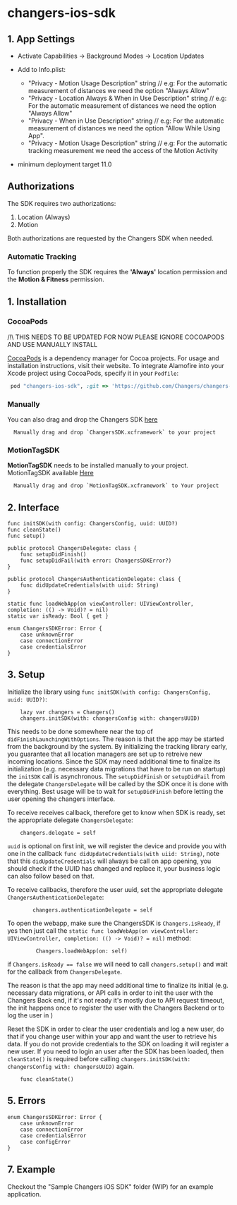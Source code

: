 # changers-ios-sdk

## 1. App Settings
+ Activate Capabilities -> Background Modes -> Location Updates
+ Add to Info.plist: 
	+ "Privacy - Motion Usage Description" string // e.g: For the automatic measurement of distances we need the option "Always Allow"
	+ "Privacy - Location Always & When in Use Description" string // e.g: For the automatic measurement of distances we need the option "Always Allow"
	+ "Privacy - When in Use Description" string // e.g: For the automatic measurement of distances we need the option "Allow While Using App".
	+ "Privacy - Motion Usage Description" string // e.g: For the automatic tracking measurement we need the access of the Motion Activity

+ minimum deployment target 11.0

## Authorizations
The SDK requires two authorizations:  

1. Location (Always)
2. Motion

Both authorizations are requested by the Changers SDK when needed.

### Automatic Tracking
To function properly the SDK requires the **'Always'** location permission and the **Motion & Fitness** permission.


## 1. Installation

### CocoaPods

/!\ THIS NEEDS TO BE UPDATED FOR NOW PLEASE IGNORE COCOAPODS AND USE MANUALLY INSTALL

[CocoaPods](https://cocoapods.org) is a dependency manager for Cocoa projects. For usage and installation instructions, visit their website. To integrate Alamofire into your Xcode project using CocoaPods, specify it in your `Podfile`:

```ruby
 pod "changers-ios-sdk", :git => 'https://github.com/Changers/changers-ios-sdk.git'
```

### Manually

You can also drag and drop the Changers SDK [here](https://github.com/Changers/changers-ios-sdk/tree/master/ChangersSDK.xcframework)

```
  Manually drag and drop `ChangersSDK.xcframework` to your project
```

### MotionTagSDK

**MotionTagSDK** needs to be installed manually to your project. MotionTagSDK available [Here](https://github.com/Changers/changers-ios-sdk/tree/master/MotionTagSDK.xcframework)


```
  Manually drag and drop `MotionTagSDK.xcframework` to Your project
```

  
## 2. Interface 

```
func initSDK(with config: ChangersConfig, uuid: UUID?)
func cleanState()
func setup()
```

```
public protocol ChangersDelegate: class {
    func setupDidFinish()
    func setupDidFail(with error: ChangersSDKError?)
}

```

```
public protocol ChangersAuthenticationDelegate: class {
    func didUpdateCredentials(with uiid: String)
}

```


```
static func loadWebApp(on viewController: UIViewController, completion: (() -> Void)? = nil)
static var isReady: Bool { get }

```

```
enum ChangersSDKError: Error {
    case unknownError
    case connectionError
    case credentialsError
}
```



## 3. Setup

Initialize the library using ```func initSDK(with config: ChangersConfig, uuid: UUID?)```:


```
    lazy var changers = Changers()
    changers.initSDK(with: changersConfig with: changersUUID)
```

This needs to be done somewhere near the top of ```didFinishLaunchingWithOptions```. The reason is that the app may be started from the background by the system. By initializing the tracking library early, you guarantee that all location managers are set up to retreive new incoming locations.
Since the SDK may need additional time to finalize its initialization (e.g. necessary data migrations that have to be run on startup) the `initSDK` call is asynchronous. The `setupDidFinish` or `setupDidFail` from the delegate `ChangersDelegate` will be called by the SDK once it is done with everything. Best usage will be to wait for `setupDidFinish` before letting the user opening the changers interface.

To receive receives callback, therefore get to know when SDK is ready, set the appropriate delegate ```ChangersDelegate```:

        changers.delegate = self

`uuid` is optional on first init, we will register the device and provide you with one in the callback `func didUpdateCredentials(with uiid: String)`, note that this `didUpdateCredentials` will always be call on app opening, you should check if the UUID has changed and replace it, your business logic can also follow based on that.


To receive callbacks, therefore the user uuid, set the appropriate delegate ```ChangersAuthenticationDelegate```:

```
        changers.authenticationDelegate = self
```
 

To open the webapp, make sure the ChangersSDK is `Changers.isReady`, if yes then just call the ```static func loadWebApp(on viewController: UIViewController, completion: (() -> Void)? = nil)``` method:

```
         Changers.loadWebApp(on: self)
```

if `Changers.isReady == false` we will need to call `changers.setup()` and wait for the callback from `ChangersDelegate`.

The reason is that the app may need additional time to finalize its initial (e.g. necessary data migrations, or API calls in order to init the user with the Changers Back end, if it's not ready it's mostly due to API request timeout, the init happens once to register the user with the Changers Backend or to log the user in )


Reset the SDK in order to clear the user credentials and log a new user, do that if you change user within your app and want the user to retrieve his data. If you do not provide credentials to the SDK on loading it will register a new user. If you need to login an user after the SDK has been loaded, then `cleanState()` is required before calling `changers.initSDK(with: changersConfig with: changersUUID)` again.

```
	func cleanState()
```

## 5. Errors


```
enum ChangersSDKError: Error {
    case unknownError
    case connectionError
    case credentialsError
    case configError
}
```


## 7. Example

Checkout the "Sample Changers iOS SDK" folder (WIP)  for an example application.


